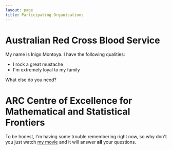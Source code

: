 ```yaml
---
layout: page
title: Participating Organisations
---
```


# Australian Red Cross Blood Service
My name is Inigo Montoya. I have the following qualities:

- I rock a great mustache
- I'm extremely loyal to my family

What else do you need?

# ARC Centre of Excellence for Mathematical and Statistical Frontiers

To be honest, I'm having some trouble remembering right now, so why don't you just watch [my movie](http://en.wikipedia.org/wiki/The_Princess_Bride_%28film%29) and it will answer **all** your questions.